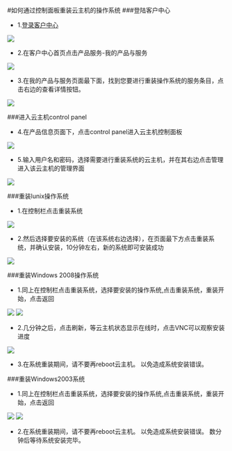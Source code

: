 <!-- --- tag: 重装 云主机 -->
<!-- --- title: 如何通过控制面板重装云主机的操作系统 -->
#如何通过控制面板重装云主机的操作系统
###登陆客户中心

* 1.[登录客户中心](http://portal.51hosting.com)

![](http://ww4.sinaimg.cn/large/a74e55b4jw1dz9lo1y495j.jpg)

* 2.在客户中心首页点击产品服务-我的产品与服务

![](http://ww1.sinaimg.cn/large/a74ecc4cjw1dz9lrywt8wj.jpg)

* 3.在我的产品与服务页面最下面，找到您要进行重装操作系统的服务条目，点击右边的查看详情按钮。

![](http://ww4.sinaimg.cn/large/a74eed94jw1dz9lsqp4k3j.jpg)

###进入云主机control panel

* 4.在产品信息页面下，点击control panel进入云主机控制面板

![](http://ww2.sinaimg.cn/large/a74ecc4cjw1dz9lwv17kwj.jpg)

* 5.输入用户名和密码，选择需要进行重装系统的云主机，并在其右边点击管理进入该云主机的管理界面

![](http://ww3.sinaimg.cn/large/a74eed94jw1dz9lxermurj.jpg)

###重装lunix操作系统

* 1.在控制栏点击重装系统

![](http://ww4.sinaimg.cn/large/a74e55b4jw1dz9m0fosr5j.jpg)

* 2.然后选择要安装的系统（在该系统右边选择），在页面最下方点击重装系统，并确认安装，10分钟左右，新的系统即可安装成功

![](http://ww1.sinaimg.cn/large/a74ecc4cjw1dz9mdanp0bj.jpg)

###重装Windows 2008操作系统
* 1.同上在控制栏点击重装系统，选择要安装的操作系统,点击重装系统，重装开始，点击返回

![](http://ww4.sinaimg.cn/large/a74e55b4jw1dz9m0fosr5j.jpg)
![](http://ww4.sinaimg.cn/large/a74eed94jw1dz9mjb7iooj.jpg)

* 2.几分钟之后，点击刷新，等云主机状态显示在线时，点击VNC可以观察安装进度

![](http://ww4.sinaimg.cn/large/a74ecc4cjw1dz9mltqiarj.jpg)

* 3.在系统重装期间，请不要再reboot云主机。 以免造成系统安装错误。

###重装Windows2003系统

* 1.同上在控制栏点击重装系统，选择要安装的操作系统,点击重装系统，重装开始，点击返回

![](http://ww4.sinaimg.cn/large/a74e55b4jw1dz9m0fosr5j.jpg)
![](http://ww4.sinaimg.cn/large/a74eed94jw1dz9mjb7iooj.jpg)

* 2.在系统重装期间，请不要再reboot云主机。 以免造成系统安装错误。 数分钟后等待系统安装完毕。
